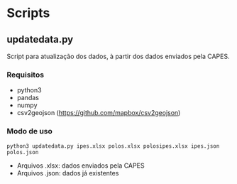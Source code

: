 # Scripts

## updatedata.py

Script para atualização dos dados, à partir dos dados enviados pela CAPES. 

### Requisitos

* python3
* pandas
* numpy
* csv2geojson (https://github.com/mapbox/csv2geojson)

### Modo de uso

`python3 updatedata.py ipes.xlsx polos.xlsx polosipes.xlsx ipes.json
polos.json`


* Arquivos .xlsx: dados enviados pela CAPES
* Arquivos .json: dados já existentes


